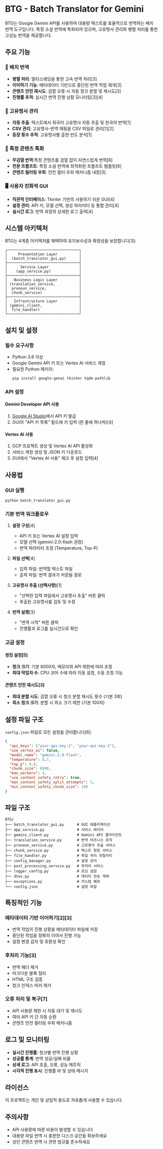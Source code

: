 # BTG - Batch Translator for Gemini

BTG는 Google Gemini API를 사용하여 대용량 텍스트를 효율적으로 번역하는 배치 번역 도구입니다. 특정 소설 번역에 특화되어 있으며, 고유명사 관리와 병렬 처리를 통한 고성능 번역을 제공합니다.

## 주요 기능

### 🔄 배치 번역
- **병렬 처리**: 멀티스레딩을 통한 고속 번역 처리[3]
- **이어하기 기능**: 메타데이터 기반으로 중단된 번역 작업 재개[3]
- **콘텐츠 안전 재시도**: 검열 오류 시 자동 청크 분할 및 재시도[3]
- **진행률 추적**: 실시간 번역 진행 상황 모니터링[3][4]

### 📝 고유명사 관리
- **자동 추출**: 텍스트에서 외국어 고유명사 자동 추출 및 한국어 번역[1]
- **CSV 관리**: 고유명사-번역 매핑을 CSV 파일로 관리[1][2]
- **등장 횟수 추적**: 고유명사별 출현 빈도 분석[1]

### 🎯 특정 콘텐츠 특화
- **무검열 번역**:특정 콘텐츠를 검열 없이 자연스럽게 번역[6]
- **전문 프롬프트**: 특정 소설 번역에 최적화된 프롬프트 템플릿[6]
- **콘텐츠 필터링 우회**: 안전 필터 우회 메커니즘 내장[3]

### 🖥️ 사용자 친화적 GUI
- **직관적 인터페이스**: Tkinter 기반의 사용하기 쉬운 GUI[4]
- **설정 관리**: API 키, 모델 선택, 생성 파라미터 등 통합 관리[4]
- **실시간 로그**: 번역 과정의 상세한 로그 출력[4]

## 시스템 아키텍처

BTG는 4계층 아키텍처를 채택하여 유지보수성과 확장성을 보장합니다[3]:

```
┌─────────────────────────────────┐
│     Presentation Layer          │
│  (batch_translator_gui.py)      │
├─────────────────────────────────┤
│      Service Layer              │
│    (app_service.py)             │
├─────────────────────────────────┤
│   Business Logic Layer          │
│ (translation_service,           │
│  pronoun_service,               │
│  chunk_service)                 │
├─────────────────────────────────┤
│   Infrastructure Layer          │
│ (gemini_client,                 │
│  file_handler)                  │
└─────────────────────────────────┘
```

## 설치 및 설정

### 필수 요구사항
- Python 3.8 이상
- Google Gemini API 키 또는 Vertex AI 서비스 계정
- 필요한 Python 패키지:
  ```bash
  pip install google-genai tkinter tqdm pathlib
  ```

### API 설정

#### Gemini Developer API 사용
1. [Google AI Studio](https://aistudio.google.com/)에서 API 키 발급
2. GUI의 "API 키 목록" 필드에 키 입력 (한 줄에 하나씩)[4]

#### Vertex AI 사용
1. GCP 프로젝트 생성 및 Vertex AI API 활성화
2. 서비스 계정 생성 및 JSON 키 다운로드
3. GUI에서 "Vertex AI 사용" 체크 후 설정 입력[4]

## 사용법

### GUI 실행
```bash
python batch_translator_gui.py
```

### 기본 번역 워크플로우

1. **설정 구성**[4]
   - API 키 또는 Vertex AI 설정 입력
   - 모델 선택 (gemini-2.0-flash 권장)
   - 번역 파라미터 조정 (Temperature, Top-P)

2. **파일 선택**[4]
   - 입력 파일: 번역할 텍스트 파일
   - 출력 파일: 번역 결과가 저장될 경로

3. **고유명사 추출 (선택사항)**[1]
   - "선택한 입력 파일에서 고유명사 추출" 버튼 클릭
   - 추출된 고유명사를 검토 및 수정

4. **번역 실행**[3]
   - "번역 시작" 버튼 클릭
   - 진행률과 로그를 실시간으로 확인

### 고급 설정

#### 청킹 설정[5]
- **청크 크기**: 기본 6000자, 메모리와 API 제한에 따라 조정
- **최대 작업자 수**: CPU 코어 수에 따라 자동 설정, 수동 조정 가능

#### 콘텐츠 안전 재시도[3]
- **최대 분할 시도**: 검열 오류 시 청크 분할 재시도 횟수 (기본 3회)
- **최소 청크 크기**: 분할 시 최소 크기 제한 (기본 100자)

## 설정 파일 구조

`config.json` 파일로 모든 설정을 관리합니다[6]:

```json
{
  "api_keys": ["your-api-key-1", "your-api-key-2"],
  "use_vertex_ai": false,
  "model_name": "gemini-2.0-flash",
  "temperature": 0.7,
  "top_p": 0.9,
  "chunk_size": 6000,
  "max_workers": 4,
  "use_content_safety_retry": true,
  "max_content_safety_split_attempts": 3,
  "min_content_safety_chunk_size": 100
}
```

## 파일 구조

```
BTG/
├── batch_translator_gui.py      # GUI 애플리케이션
├── app_service.py               # 서비스 레이어
├── gemini_client.py             # Gemini API 클라이언트
├── translation_service.py       # 번역 비즈니스 로직
├── pronoun_service.py           # 고유명사 추출 서비스
├── chunk_service.py             # 텍스트 청킹 서비스
├── file_handler.py              # 파일 처리 유틸리티
├── config_manager.py            # 설정 관리
├── post_processing_service.py   # 후처리 서비스
├── logger_config.py             # 로깅 설정
├── dtos.py                      # 데이터 전송 객체
├── exceptions.py                # 커스텀 예외
└── config.json                  # 설정 파일
```

## 특징적인 기능

### 메타데이터 기반 이어하기[2][3]
- 번역 작업의 진행 상황을 메타데이터 파일에 저장
- 중단된 작업을 정확히 이어서 진행 가능
- 설정 변경 감지 및 호환성 확인

### 후처리 기능[3]
- 번역 헤더 제거
- 마크다운 블록 정리
- HTML 구조 검증
- 청크 인덱스 마커 제거

### 오류 처리 및 복구[7]
- API 사용량 제한 시 자동 대기 및 재시도
- 여러 API 키 간 자동 순환
- 콘텐츠 안전 필터링 우회 메커니즘

## 로그 및 모니터링

- **실시간 진행률**: 청크별 번역 진행 상황
- **성공률 통계**: 번역 성공/실패 비율
- **상세 로그**: API 호출, 오류, 성능 메트릭
- **시각적 진행 표시**: 진행률 바 및 상태 메시지

## 라이선스

이 프로젝트는 개인 및 상업적 용도로 자유롭게 사용할 수 있습니다.

## 주의사항

- API 사용량에 따른 비용이 발생할 수 있습니다
- 대용량 파일 번역 시 충분한 디스크 공간을 확보하세요
- 성인 콘텐츠 번역 시 관련 법규를 준수하세요

